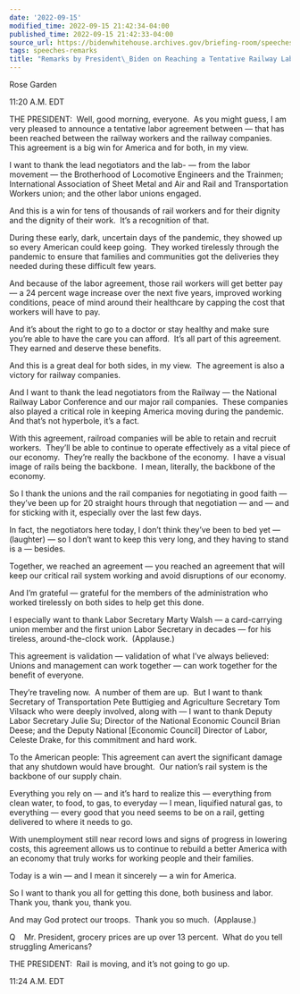 ```yaml
---
date: '2022-09-15'
modified_time: 2022-09-15 21:42:34-04:00
published_time: 2022-09-15 21:42:33-04:00
source_url: https://bidenwhitehouse.archives.gov/briefing-room/speeches-remarks/2022/09/15/remarks-by-president-biden-on-reaching-a-tentative-railway-labor-agreement/
tags: speeches-remarks
title: "Remarks by President\_Biden on Reaching a Tentative Railway Labor\_Agreement"
---
```

 
Rose Garden

11:20 A.M. EDT

THE PRESIDENT:  Well, good morning, everyone.  As you might guess, I am
very pleased to announce a tentative labor agreement between — that has
been reached between the railway workers and the railway companies. 
This agreement is a big win for America and for both, in my view.

I want to thank the lead negotiators and the lab- — from the labor
movement — the Brotherhood of Locomotive Engineers and the Trainmen;
International Association of Sheet Metal and Air and Rail and
Transportation Workers union; and the other labor unions engaged.

And this is a win for tens of thousands of rail workers and for their
dignity and the dignity of their work.  It’s a recognition of that. 

During these early, dark, uncertain days of the pandemic, they showed up
so every American could keep going.  They worked tirelessly through the
pandemic to ensure that families and communities got the deliveries they
needed during these difficult few years.

And because of the labor agreement, those rail workers will get better
pay — a 24 percent wage increase over the next five years, improved
working conditions, peace of mind around their healthcare by capping the
cost that workers will have to pay.

And it’s about the right to go to a doctor or stay healthy and make sure
you’re able to have the care you can afford.  It’s all part of this
agreement.  They earned and deserve these benefits. 

And this is a great deal for both sides, in my view.  The agreement is
also a victory for railway companies.

And I want to thank the lead negotiators from the Railway — the National
Railway Labor Conference and our major rail companies.  These companies
also played a critical role in keeping America moving during the
pandemic.  And that’s not hyperbole, it’s a fact.

With this agreement, railroad companies will be able to retain and
recruit workers.  They’ll be able to continue to operate effectively as
a vital piece of our economy.  They’re really the backbone of the
economy.  I have a visual image of rails being the backbone.  I mean,
literally, the backbone of the economy. 

So I thank the unions and the rail companies for negotiating in good
faith — they’ve been up for 20 straight hours through that negotiation —
and — and for sticking with it, especially over the last few days.

In fact, the negotiators here today, I don’t think they’ve been to bed
yet — (laughter) — so I don’t want to keep this very long, and they
having to stand is a — besides.

Together, we reached an agreement — you reached an agreement that will
keep our critical rail system working and avoid disruptions of our
economy. 

And I’m grateful — grateful for the members of the administration who
worked tirelessly on both sides to help get this done.

I especially want to thank Labor Secretary Marty Walsh — a card-carrying
union member and the first union Labor Secretary in decades — for his
tireless, around-the-clock work.  (Applause.)

This agreement is validation — validation of what I’ve always believed:
Unions and management can work together — can work together for the
benefit of everyone.

They’re traveling now.  A number of them are up.  But I want to thank
Secretary of Transportation Pete Buttigieg and Agriculture Secretary Tom
Vilsack who were deeply involved, along with — I want to thank Deputy
Labor Secretary Julie Su; Director of the National Economic Council
Brian Deese; and the Deputy National \[Economic Council\] Director of
Labor, Celeste Drake, for this commitment and hard work.

To the American people: This agreement can avert the significant damage
that any shutdown would have brought.  Our nation’s rail system is the
backbone of our supply chain. 

Everything you rely on — and it’s hard to realize this — everything from
clean water, to food, to gas, to everyday — I mean, liquified natural
gas, to everything — every good that you need seems to be on a rail,
getting delivered to where it needs to go.

With unemployment still near record lows and signs of progress in
lowering costs, this agreement allows us to continue to rebuild a better
America with an economy that truly works for working people and their
families.

Today is a win — and I mean it sincerely — a win for America.

So I want to thank you all for getting this done, both business and
labor.  Thank you, thank you, thank you. 

And may God protect our troops.  Thank you so much.  (Applause.)

Q    Mr. President, grocery prices are up over 13 percent.  What do you
tell struggling Americans?

THE PRESIDENT:  Rail is moving, and it’s not going to go up.

11:24 A.M. EDT
